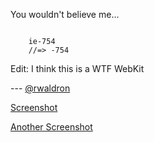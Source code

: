 You wouldn't believe me...

<code>
    ie-754
    //=> -754
</code>

Edit: I think this is a WTF WebKit


--- [@rwaldron](http://twitter.com/rwaldron)

[Screenshot](http://gyazo.com/e61700154b6be109110c1f57b56b1c14.png)

[Another Screenshot](http://gyazo.com/0ac601fc10179046b7d51106c374a1d7.png)


